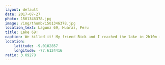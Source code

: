 ```yaml
---
layout: default
date: 2017-07-27
photo: 1501346378.jpg
image: /img/thumb/1501346378.jpg
location_text: Laguna 69, Huaraz, Peru
title: Lake 69!
caption: We killed it! My friend Rick and I reached the lake in 2h10m instead of the usual 3h30m. It was pretty hard in the end, but we kept pushing ourselves till the end! Worth it right?
location:
    latitude: -9.0102857
    longitude: -77.6124416
ratio: 3.09278
---
```


